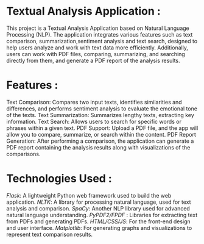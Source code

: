 # **Textual Analysis Application :**
This project is a Textual Analysis Application based on Natural Language Processing (NLP). The application integrates various features such as text comparison, summarization,sentiment analysis and text search, designed to help users analyze and work with text data more efficiently. Additionally, users can work with PDF files, comparing, summarizing, and searching directly from them, and generate a PDF report of the analysis results.

# **Features :**
Text Comparison: Compares two input texts, identifies similarities and differences, and performs sentiment analysis to evaluate the emotional tone of the texts.
Text Summarization: Summarizes lengthy texts, extracting key information.
Text Search: Allows users to search for specific words or phrases within a given text.
PDF Support: Upload a PDF file, and the app will allow you to compare, summarize, or search within the content.
PDF Report Generation: After performing a comparison, the application can generate a PDF report containing the analysis results along with visualizations of the comparisons.

# **Technologies Used :** 
*Flask*: A lightweight Python web framework used to build the web application.
*NLTK*: A library for processing natural language, used for text analysis and comparison.
*SpaCy*: Another NLP library used for advanced natural language understanding.
*PyPDF2/FPDF* : Libraries for extracting text from PDFs and generating PDFs.
*HTML/CSS/JS*: For the front-end design and user interface.
*Matplotlib*: For generating graphs and visualizations to represent text comparison results.
